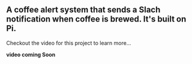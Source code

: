 A coffee alert system that sends a Slach notification when coffee is brewed. It's built on Pi.
--
Checkout the video for this project to learn more...

**video coming Soon**